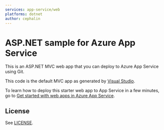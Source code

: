 ```yaml
---
services: app-service/web
platforms: dotnet
author: cephalin
---
```


# ASP.NET sample for Azure App Service

This is an ASP.NET MVC web app that you can deploy to Azure App Service using Git. 

This code is the default MVC app as generated by 
[Visual Studio](https://www.visualstudio.com/products/visual-studio-community-vs).

To learn how to deploy this starter web app to App Service in a few minutes, go to 
[Get started with web apps in Azure App Service](https://azure.microsoft.com/en-us/documentation/articles/app-service-web-get-started/). 

## License

See [LICENSE](LICENSE).